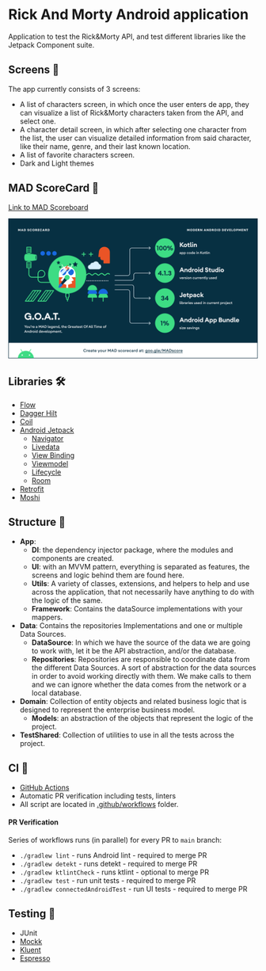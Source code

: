 
# Rick And Morty Android application

Application to test the Rick&Morty API, and test different libraries like the Jetpack Component suite.

## Screens 📱
The app currently consists of 3 screens:
- A list of characters screen, in which once the user enters de app, they can visualize a list of Rick&Morty characters taken from the API, and select one.
- A character detail screen, in which after selecting one character from the list, the user can visualize detailed information from said character, like their name, genre, and their last known location.
- A list of favorite characters screen.
- Dark and Light themes 

## MAD ScoreCard 👾
[Link to MAD Scoreboard](https://madscorecard.withgoogle.com/scorecard/share/2419017679/)

![MAD Score](./screenshots/mad-scorecard/summary.png)

## Libraries 🛠️
- [Flow](https://developer.android.com/kotlin/flow)
- [Dagger Hilt](https://dagger.dev/hilt/)
- [Coil](https://coil-kt.github.io/coil/)
- [Android Jetpack](https://developer.android.com/jetpack)
  - [Navigator](https://developer.android.com/guide/navigation/navigation-getting-started)
  - [Livedata](https://developer.android.com/topic/libraries/architecture/livedata)
  - [View Binding](https://developer.android.com/topic/libraries/view-binding)
  - [Viewmodel](https://developer.android.com/topic/libraries/architecture/viewmodel)
  - [Lifecycle](https://developer.android.com/topic/libraries/architecture/lifecycle)
  - [Room](https://developer.android.com/training/data-storage/room)
- [Retrofit](https://square.github.io/retrofit/)
- [Moshi](https://github.com/square/moshi)

## Structure 🎨
- __App__:
  - __DI__: the dependency injector package, where the modules and components are created.
  - __UI__: with an MVVM pattern, everything is separated as features, the screens and logic behind them are found here.
  - __Utils__: A variety of classes, extensions, and helpers to help and use across the application, that not necessarily have anything to do with the logic of the same.   
  - __Framework__: Contains the dataSource implementations with your mappers.
- __Data__: Contains the repositories Implementations and one or multiple Data Sources.
  - __DataSource__: In which we have the source of the data we are going to work with, let it be the API abstraction, and/or the database.
   - __Repositories__: Repositories are responsible to coordinate data from the different Data Sources. A sort of abstraction for the data sources in order to avoid working directly with them. We make calls to them and we can ignore whether the data comes from the network or a local database.
- __Domain__: Collection of entity objects and related business logic that is designed to represent the enterprise business model.
  - __Models__: an abstraction of the objects that represent the logic of the project.
- __TestShared__: Collection of utilities to use in all the tests across the project.

## CI 🧬
- [GitHub Actions](https://github.com/features/actions)
- Automatic PR verification including tests, linters
- All script are located in [.github/workflows](.github/workflows) folder.

#### PR Verification

Series of workflows runs (in parallel) for every PR to `main` branch:
* `./gradlew lint` - runs Android lint - required to merge PR
* `./gradlew detekt` - runs detekt - required to merge PR
* `./gradlew ktlintCheck` - runs ktlint - optional to merge PR
* `./gradlew test` - run unit tests - required to merge PR
* `./gradlew connectedAndroidTest` - run UI tests - required to merge PR

## Testing 🧪
- JUnit
- [Mockk](https://mockk.io/)
- [Kluent](https://markusamshove.github.io/Kluent/)
- [Espresso](https://developer.android.com/training/testing/espresso)
